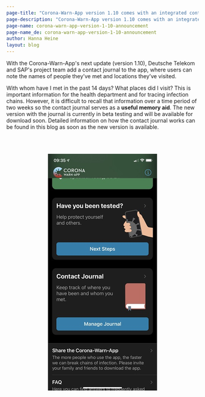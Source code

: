 ```yaml
---
page-title: "Corona-Warn-App version 1.10 comes with an integrated contact journal"
page-description: "Corona-Warn-App version 1.10 comes with an integrated contact journal"
page-name: corona-warn-app-version-1-10-announcement
page-name_de: corona-warn-app-version-1-10-announcement
author: Hanna Heine
layout: blog
---
```

 

With the Corona-Warn-App's next update (version 1.10), Deutsche Telekom and SAP's project team add a contact journal to the app, where users can note the names of people they’ve met and locations they’ve visited.
 
<!-- overview -->

With whom have I met in the past 14 days? What places did I visit? This is important information for the health department and for tracing infection chains. However, it is difficult to recall that information over a time period of two weeks so the contact journal serves as a **useful memory aid**. The new version with the journal is currently in beta testing and will be available for download soon. Detailed information on how the contact journal works can be found in this blog as soon as the new version is available.
 

<br></br>

<center> <img src="./contact-journal.jpg" title="Contact Journal" style="align: center"> </center>

